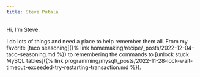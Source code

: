 ```yaml
---
title: Steve Putala
---
```


Hi, I'm Steve.

I do lots of things and need a place to help remember them all. From my favorite [taco seasoning]({% link homemaking/recipe/_posts/2022-12-04-taco-seasoning.md %}) to remembering the commands to [unlock stuck MySQL tables]({% link programming/mysql/_posts/2022-11-28-lock-wait-timeout-exceeded-try-restarting-transaction.md %}).
